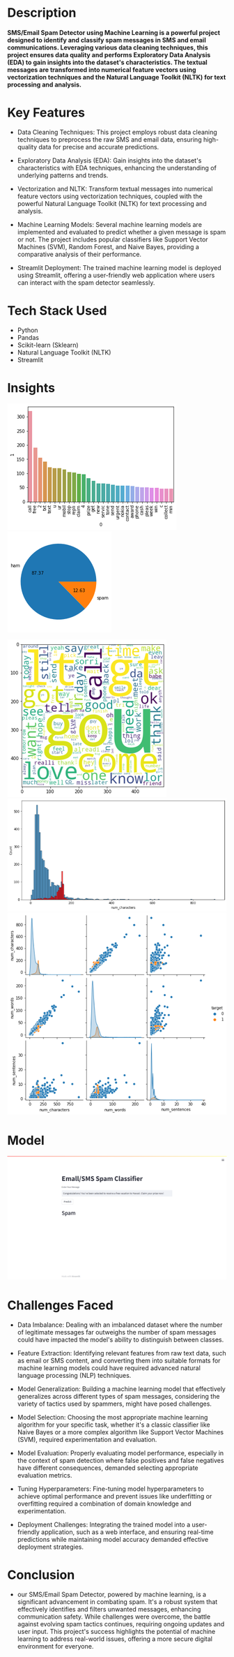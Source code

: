 # Description

#### SMS/Email Spam Detector using Machine Learning is a powerful project designed to identify and classify spam messages in SMS and email communications. Leveraging various data cleaning techniques, this project ensures data quality and performs Exploratory Data Analysis (EDA) to gain insights into the dataset's characteristics. The textual messages are transformed into numerical feature vectors using vectorization techniques and the Natural Language Toolkit (NLTK) for text processing and analysis.

# Key Features
* Data Cleaning Techniques: This project employs robust data cleaning techniques to preprocess the raw SMS and email data, ensuring high-quality data for precise and accurate predictions.

* Exploratory Data Analysis (EDA): Gain insights into the dataset's characteristics with EDA techniques, enhancing the understanding of underlying patterns and trends.

* Vectorization and NLTK: Transform textual messages into numerical feature vectors using vectorization techniques, coupled with the powerful Natural Language Toolkit (NLTK) for text processing and analysis.

* Machine Learning Models: Several machine learning models are implemented and evaluated to predict whether a given message is spam or not. The project includes popular classifiers like Support Vector Machines (SVM), Random Forest, and Naive Bayes, providing a comparative analysis of their performance.

* Streamlit Deployment: The trained machine learning model is deployed using Streamlit, offering a user-friendly web application where users can interact with the spam detector seamlessly.

# Tech Stack Used
- Python
- Pandas
- Scikit-learn (Sklearn)
- Natural Language Toolkit (NLTK)
- Streamlit


# Insights
![](https://github.com/Harsh9174/Sms-Email-spam-detector-ML/blob/main/Data/Insights.png?raw=true)
![](https://github.com/Harsh9174/Sms-Email-spam-detector-ML/blob/main/Data/spam%20or%20ham.png?raw=true)

![](https://github.com/Harsh9174/Sms-Email-spam-detector-ML/blob/main/Data/inisights3.png?raw=true)
![](https://github.com/Harsh9174/Sms-Email-spam-detector-ML/blob/main/Data/insights.png?raw=true)
![](https://github.com/Harsh9174/Sms-Email-spam-detector-ML/blob/main/Data/insights1.png?raw=true)


# Model 
![](https://github.com/Harsh9174/Sms-Email-spam-detector-ML/blob/main/Data/Screenshot%20(15).png?raw=true)

# Challenges Faced

- Data Imbalance: Dealing with an imbalanced dataset where the number of legitimate messages far outweighs the number of spam messages could have impacted the model's ability to distinguish between classes.

- Feature Extraction: Identifying relevant features from raw text data, such as email or SMS content, and converting them into suitable formats for machine learning models could have required advanced natural language processing (NLP) techniques.

- Model Generalization: Building a machine learning model that effectively generalizes across different types of spam messages, considering the variety of tactics used by spammers, might have posed challenges.

- Model Selection: Choosing the most appropriate machine learning algorithm for your specific task, whether it's a classic classifier like Naive Bayes or a more complex algorithm like Support Vector Machines (SVM), required experimentation and evaluation.

- Model Evaluation: Properly evaluating model performance, especially in the context of spam detection where false positives and false negatives have different consequences, demanded selecting appropriate evaluation metrics.

- Tuning Hyperparameters: Fine-tuning model hyperparameters to achieve optimal performance and prevent issues like underfitting or overfitting required a combination of domain knowledge and experimentation.

- Deployment Challenges: Integrating the trained model into a user-friendly application, such as a web interface, and ensuring real-time predictions while maintaining model accuracy demanded effective deployment strategies.


# Conclusion
* our SMS/Email Spam Detector, powered by machine learning, is a significant advancement in combating spam. It's a robust system that effectively identifies and filters unwanted messages, enhancing communication safety. While challenges were overcome, the battle against evolving spam tactics continues, requiring ongoing updates and user input. This project's success highlights the potential of machine learning to address real-world issues, offering a more secure digital environment for everyone.




